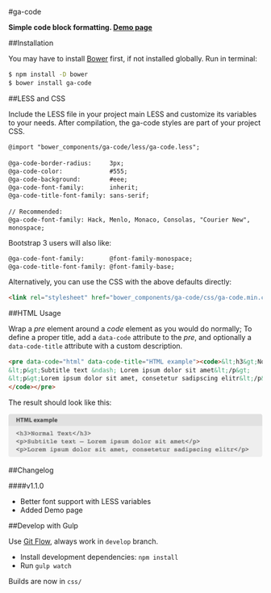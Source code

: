 #ga-code

**Simple code block formatting. [Demo page](demo/index.html)**

##Installation

You may have to install [Bower](https://bower.io/) first, if not installed globally. Run in terminal:

```bash
$ npm install -D bower
$ bower install ga-code
```

##LESS and CSS

Include the LESS file in your project main LESS and customize its variables to your needs. After compilation, the ga-code styles are part of your project CSS.

```less
@import "bower_components/ga-code/less/ga-code.less";

@ga-code-border-radius:     3px;
@ga-code-color:             #555;
@ga-code-background:        #eee;
@ga-code-font-family:       inherit;
@ga-code-title-font-family: sans-serif;

// Recommended:
@ga-code-font-family: Hack, Menlo, Monaco, Consolas, "Courier New", monospace; 
```

Bootstrap 3 users will also like:

```less
@ga-code-font-family:       @font-family-monospace; 
@ga-code-title-font-family: @font-family-base;
```


Alternatively, you can use the CSS with the above defaults directly:

```html
<link rel="stylesheet" href="bower_components/ga-code/css/ga-code.min.css">
```


##HTML Usage

Wrap a *pre* element around a *code* element as you would do normally; To define a proper title, add a `data-code` attribute to the *pre*, and optionally a `data-code-title` attribute with a custom description.

```html
<pre data-code="html" data-code-title="HTML example"><code>&lt;h3&gt;Normal Text&lt;/h3&gt;
&lt;p&gt;Subtitle text &ndash; Lorem ipsum dolor sit amet&lt;/p&gt;
&lt;p&gt;Lorem ipsum dolor sit amet, consetetur sadipscing elitr&lt;/p&gt;
</code></pre>
```

The result should look like this:

![Screenshot of HTML example above](screenshot.png)

##Changelog

####v1.1.0
- Better font support with LESS variables
- Added Demo page

##Develop with Gulp

Use [Git Flow](https://github.com/nvie/gitflow), always work in `develop` branch.

- Install development dependencies: `npm install`
- Run `gulp watch`

Builds are now in `css/`

